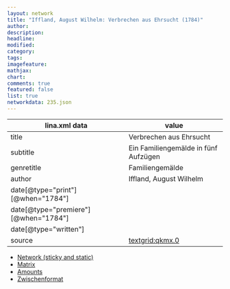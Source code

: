 ```yaml
---
layout: network
title: "Iffland, August Wilhelm: Verbrechen aus Ehrsucht (1784)"
author:
description:
headline:
modified:
category:
tags:
imagefeature: 
mathjax: 
chart: 
comments: true
featured: false
list: true
networkdata: 235.json
---
```

lina.xml data  | value
------------- | -------------
title|Verbrechen aus Ehrsucht
subtitle|Ein Familiengemälde in fünf Aufzügen
genretitle|Familiengemälde
author|Iffland, August Wilhelm
date[@type="print"][@when="1784"]|
date[@type="premiere"][@when="1784"]|
date[@type="written"]|
source|[textgrid:qkmx.0](https://textgridlab.org/1.0/tgcrud-public/rest/textgrid:qkmx.0/data)



* [Network (sticky and static)](/linas/network235)
* [Matrix](/linas/matrix235)
* [Amounts](/linas/amount235)
* [Zwischenformat](/linas/lina235 )
